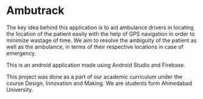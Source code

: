 # Ambutrack
The key idea behind this application is to aid ambulance drivers in locating the location of the patient easily with the help of GPS navigation in order to minimize wastage of time. 
We aim to resolve the ambiguity of the patient as well as the ambulance, in terms of their respective locations in case of emergency.

This is an android application made using Android Studio and Firebase. 

This project was done as a part of our academic curriculum under the course Design, Innovation and Making. We are students form Ahmedabad University. 
